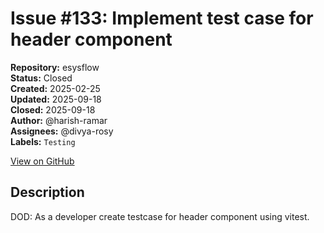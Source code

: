 # Issue #133: Implement test case for header component

**Repository:** esysflow  
**Status:** Closed  
**Created:** 2025-02-25  
**Updated:** 2025-09-18  
**Closed:** 2025-09-18  
**Author:** @harish-ramar  
**Assignees:** @divya-rosy  
**Labels:** `Testing`  

[View on GitHub](https://github.com/Simtestlab/esysflow/issues/133)

## Description

DOD: As a developer create testcase for header component using vitest.